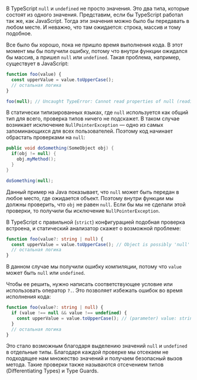 
В TypeScript `null` и `undefined` не просто значения. Это два типа, которые состоят из одного значения. Представим, если бы TypeScript работал так же, как JavaScript. Тогда эти значения можно было бы передавать в любом месте. И неважно, что там ожидается: строка, массив и тому подобное.

Все было бы хорошо, пока не пришло время выполнения кода. В этот момент мы бы получили ошибку, потому что внутри функции ожидался бы массив, а пришел `null` или `undefined`. Такая проблема, например, существует в JavaScript:

```javascript
function foo(value) {
  const upperValue = value.toUpperCase();
  // остальная логика
}

foo(null); // Uncaught TypeError: Cannot read properties of null (reading 'toUpperCase')
```

В статически типизированных языках, где `null` используется как общий тип для всего, проверка типов ничего не подскажет. В таком случае возникает исключение `NullPointerException` — одно из самых запоминающихся для всех пользователей. Поэтому код начинает обрастать проверками на `null`:

```java
public void doSomething(SomeObject obj) {
  if(obj != null) {
    obj.myMethod();
  }
}

doSomething(null);
```

Данный пример на Java показывает, что `null` может быть передан в любое место, где ожидается объект. Поэтому внутри функции мы должны проверить, что `obj` не равен `null`. Если бы мы не сделали этой проверки, то получили бы исключение `NullPointerException`.

В TypeScript c правильной (`strict`) конфигурацией подобная проверка встроена, и статический анализатор скажет о возможной проблеме:

```typescript
function foo(value?: string | null) {
  const upperValue = value.toUpperCase(); // Object is possibly 'null' or 'undefined'.
  // остальная логика
}
```

В данном случае мы получили ошибку компиляции, потому что `value` может быть `null` или `undefined`.

Чтобы ее решить, нужно написать соответствующее условие или использовать оператор `?.`. Это позволяет избежать ошибок во время исполнения кода:

```typescript
function foo(value?: string | null) {
  if (value !== null && value !== undefined) {
    const upperValue = value.toUpperCase(); // (parameter) value: string
  }
  // остальная логика
}
```

Это стало возможным благодаря выделению значений `null` и `undefined` в отдельные типы. Благодаря каждой проверке мы отсекаем не подходящее нам множество значений и получаем безопасный вызов метода. Такие проверки также называются отсечением типов (Differentiating Types) и Type Guards.
